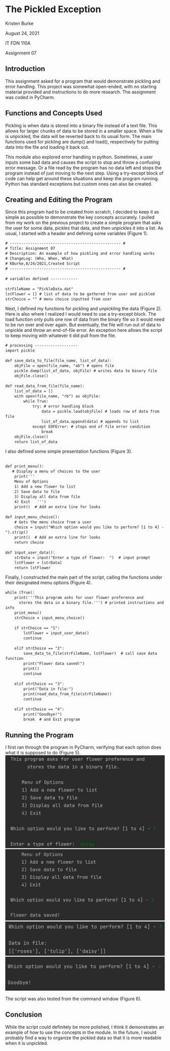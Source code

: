 # The Pickled Exception

Kristen Burke

August 24, 2021

IT FDN 110A

Assignment 07



## Introduction
This assignment asked for a program that would demonstrate pickling and error handling. This project was somewhat open-ended, with no starting material provided and instructions to do more research. The assignment was coded in PyCharm. 

## Functions and Concepts Used
Pickling is when data is stored into a binary file instead of a text file. This allows for larger chunks of data to be stored in a smaller space. When a file is unpickled, the data will be reverted back to its usual form. The main functions used for pickling are dump() and load(), respectively for putting data into the file and loading it back out. 

This module also explored error handling in python. Sometimes, a user inputs some bad data and causes the script to stop and throw a confusing error message. Or a file read by the program has no data left and stops the program instead of just moving to the next step. Using a try-except block of code can help get around these situations and keep the program running. Python has standard exceptions but custom ones can also be created. 

## Creating and Editing the Program
Since this program had to be created from scratch, I decided to keep it as simple as possible to demonstrate the key concepts accurately. I pulled from my work on the previous project to create a simple program that asks the user for some data, pickles that data, and then unpickles it into a list. 
As usual, I started with a header and defining some variables (Figure 1).
```
# ------------------------------------------------- #
# Title: Assignment 07
# Description: An example of how pickling and error handling works
# ChangeLog: (Who, When, What)
# KBurke,8/24/2021,Created Script
# ------------------------------------------------- #

# variables defined ------------

strFileName = "PickleData.dat"
lstFlower = [] # list of data to be gathered from user and pickled
strChoice = "" # menu choice inputted from user
```

Next, I defined my functions for pickling and unpickling the data (Figure 2). Here is also where I realized I would need to use a try-except block. The load function only pulls one row of data from the binary file so it would need to be run over and over again. But eventually, the file will run out of data to unpickle and throw an end-of-file error. An exception here allows the script to keep moving with whatever it did pull from the file. 
```
# processing -------------------
import pickle

def save_data_to_file(file_name, list_of_data):
    objFile = open(file_name, "ab") # opens file
    pickle.dump(list_of_data, objFile) # writes data to binary file
    objFile.close()

def read_data_from_file(file_name):
    list_of_data = []
    with open(file_name, "rb") as objFile:
        while True:
            try: # error handling block
                data = pickle.load(objFile) # loads row of data from file
                list_of_data.append(data) # appends to list
            except EOFError: # stops end of file error condition
                break
    objFile.close()
    return list_of_data
```

I also defined some simple presentation functions (Figure 3). 
```

def print_menu():
   # Display a menu of choices to the user
    print('''
    Menu of Options
    1) Add a new flower to list
    2) Save data to file 
    3) Display all data from file  
    4) Exit   ''')
    print()  # Add an extra line for looks

def input_menu_choice():
    # Gets the menu choice from a user
    choice = input("Which option would you like to perform? [1 to 4] - ").strip()
    print()  # Add an extra line for looks
    return choice

def input_user_data():
    strData = input("Enter a type of flower:  ")  # input prompt
    lstFlower = [strData]
    return lstFlower
```

Finally, I constructed the main part of the script, calling the functions under their designated menu options (Figure 4). 
```
while (True):
    print('''This program asks for user flower preference and 
      stores the data in a binary file.''') # printed instructions and info
    print_menu()
    strChoice = input_menu_choice()

    if strChoice == "1":
        lstFlower = input_user_data()
        continue

    elif strChoice == "2":
        save_data_to_file(strFileName, lstFlower)  # call save data function
        print("Flower data saved!")
        print()
        continue

    elif strChoice == "3":
        print("Data in file:")
        print(read_data_from_file(strFileName))
        continue

    elif strChoice == "4":
        print("Goodbye!")
        break  # and Exit program
```

## Running the Program
I first ran through the program in PyCharm, verifying that each option does what it is supposed to do (Figure 5). 
![Figure 5](/docs/Fig5a.png "Figure 5")![Figure 5](/docs/Fig5b.png "Figure 5")
![Figure 5](/docs/Fig5c.png "Figure 5")![Figure 5](/docs/Fig5d.png "Figure 5")

The script was also tested from the command window (Figure 6). 


## Conclusion
While the script could definitely be more polished, I think it demonstrates an example of how to use the concepts in the module. In the future, I would probably find a way to organize the pickled data so that it is more readable when it is unpickled. 


